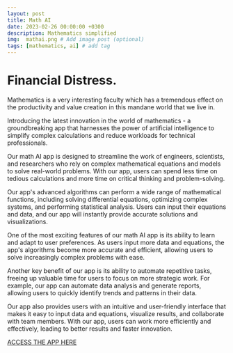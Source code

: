 ```yaml
---
layout: post
title: Math AI
date: 2023-02-26 00:00:00 +0300
description: Mathematics simplified
img:  mathai.png # Add image post (optional)
tags: [mathematics, ai] # add tag
---
```


# Financial Distress.

Mathematics is a very interesting faculty which has a tremendous effect on the productivity and value creation in this mandane world that we live in.

Introducing the latest innovation in the world of mathematics - a groundbreaking app that harnesses the power of artificial intelligence to simplify complex calculations and reduce workloads for technical professionals.

Our math AI app is designed to streamline the work of engineers, scientists, and researchers who rely on complex mathematical equations and models to solve real-world problems. With our app, users can spend less time on tedious calculations and more time on critical thinking and problem-solving.

Our app's advanced algorithms can perform a wide range of mathematical functions, including solving differential equations, optimizing complex systems, and performing statistical analysis. Users can input their equations and data, and our app will instantly provide accurate solutions and visualizations.

One of the most exciting features of our math AI app is its ability to learn and adapt to user preferences. As users input more data and equations, the app's algorithms become more accurate and efficient, allowing users to solve increasingly complex problems with ease.

Another key benefit of our app is its ability to automate repetitive tasks, freeing up valuable time for users to focus on more strategic work. For example, our app can automate data analysis and generate reports, allowing users to quickly identify trends and patterns in their data.

Our app also provides users with an intuitive and user-friendly interface that makes it easy to input data and equations, visualize results, and collaborate with team members. With our app, users can work more efficiently and effectively, leading to better results and faster innovation.

[ACCESS THE APP HERE](https://sirwilliam254-streamlit-math-app-home-iytq6c.streamlit.app/)

